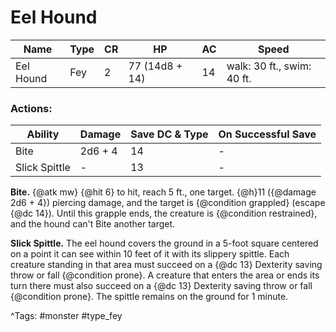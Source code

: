 # Eel Hound

| Name | Type | CR | HP | AC | Speed |
|------|------|----|----|----|-------|
| Eel Hound | Fey | 2 | 77 (14d8 + 14) | 14 | walk: 30 ft., swim: 40 ft. |

### Actions:

| Ability | Damage | Save DC & Type | On Successful Save |
|---------|--------|----------------|--------------------|
| Bite | 2d6 + 4 | 14 | - |
| Slick Spittle | - | 13 | - |


**Bite.** {@atk mw} {@hit 6} to hit, reach 5 ft., one target. {@h}11 ({@damage 2d6 + 4}) piercing damage, and the target is {@condition grappled} (escape {@dc 14}). Until this grapple ends, the creature is {@condition restrained}, and the hound can't Bite another target.

**Slick Spittle.** The eel hound covers the ground in a 5-foot square centered on a point it can see within 10 feet of it with its slippery spittle. Each creature standing in that area must succeed on a {@dc 13} Dexterity saving throw or fall {@condition prone}. A creature that enters the area or ends its turn there must also succeed on a {@dc 13} Dexterity saving throw or fall {@condition prone}. The spittle remains on the ground for 1 minute.

^Tags: #monster #type_fey
